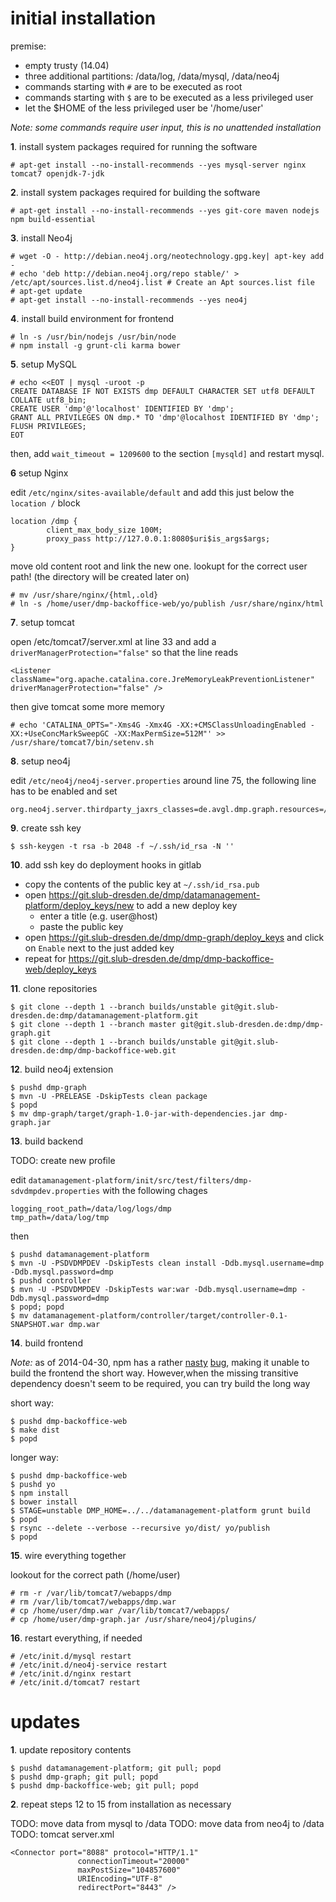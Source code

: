 # initial installation

premise:
- empty trusty (14.04)
- three additional partitions: /data/log, /data/mysql, /data/neo4j
- commands starting with `#` are to be executed as root
- commands starting with `$` are to be executed as a less privileged user
- let the $HOME of the less privileged user be '/home/user'

_Note: some commands require user input, this is no unattended installation_


**1**. install system packages required for running the software

```
# apt-get install --no-install-recommends --yes mysql-server nginx tomcat7 openjdk-7-jdk
```

**2**. install system packages required for building the software

```
# apt-get install --no-install-recommends --yes git-core maven nodejs npm build-essential
```

**3**. install Neo4j

```
# wget -O - http://debian.neo4j.org/neotechnology.gpg.key| apt-key add -
# echo 'deb http://debian.neo4j.org/repo stable/' > /etc/apt/sources.list.d/neo4j.list # Create an Apt sources.list file
# apt-get update
# apt-get install --no-install-recommends --yes neo4j
```

**4**. install build environment for frontend

```
# ln -s /usr/bin/nodejs /usr/bin/node
# npm install -g grunt-cli karma bower
```

**5**. setup MySQL

```
# echo <<EOT | mysql -uroot -p
CREATE DATABASE IF NOT EXISTS dmp DEFAULT CHARACTER SET utf8 DEFAULT COLLATE utf8_bin;
CREATE USER 'dmp'@'localhost' IDENTIFIED BY 'dmp';
GRANT ALL PRIVILEGES ON dmp.* TO 'dmp'@localhost IDENTIFIED BY 'dmp';
FLUSH PRIVILEGES;
EOT
```

then, add `wait_timeout = 1209600` to the section `[mysqld]` and restart mysql.

**6**  setup Nginx

edit `/etc/nginx/sites-available/default` and add this just below the `location /` block

```
location /dmp {
        client_max_body_size 100M;
        proxy_pass http://127.0.0.1:8080$uri$is_args$args;
}
```

move old content root and link the new one. lookupt for the correct user path! (the directory will be created later on)

```
# mv /usr/share/nginx/{html,.old}
# ln -s /home/user/dmp-backoffice-web/yo/publish /usr/share/nginx/html
```

**7**. setup tomcat

open /etc/tomcat7/server.xml at line 33 and add a `driverManagerProtection="false"` so that the line reads

```
<Listener className="org.apache.catalina.core.JreMemoryLeakPreventionListener" driverManagerProtection="false" />
```

then give tomcat some more memory

```
# echo 'CATALINA_OPTS="-Xms4G -Xmx4G -XX:+CMSClassUnloadingEnabled -XX:+UseConcMarkSweepGC -XX:MaxPermSize=512M"' >> /usr/share/tomcat7/bin/setenv.sh
```

**8**. setup neo4j

edit `/etc/neo4j/neo4j-server.properties` around line 75, the following line has to be enabled and set

```
org.neo4j.server.thirdparty_jaxrs_classes=de.avgl.dmp.graph.resources=/graph
```


**9**. create ssh key

```
$ ssh-keygen -t rsa -b 2048 -f ~/.ssh/id_rsa -N ''
```

**10**. add ssh key do deployment hooks in gitlab

- copy the contents of the public key at `~/.ssh/id_rsa.pub`
- open https://git.slub-dresden.de/dmp/datamanagement-platform/deploy_keys/new to add a new deploy key
  - enter a title (e.g. user@host)
  - paste the public key
- open https://git.slub-dresden.de/dmp/dmp-graph/deploy_keys and click on `Enable` next to the just added key
- repeat for https://git.slub-dresden.de/dmp/dmp-backoffice-web/deploy_keys

**11**. clone repositories

```
$ git clone --depth 1 --branch builds/unstable git@git.slub-dresden.de:dmp/datamanagement-platform.git
$ git clone --depth 1 --branch master git@git.slub-dresden.de:dmp/dmp-graph.git
$ git clone --depth 1 --branch builds/unstable git@git.slub-dresden.de:dmp/dmp-backoffice-web.git
```

**12**. build neo4j extension

```
$ pushd dmp-graph
$ mvn -U -PRELEASE -DskipTests clean package
$ popd
$ mv dmp-graph/target/graph-1.0-jar-with-dependencies.jar dmp-graph.jar
```

**13**. build backend

TODO: create new profile

edit `datamanagement-platform/init/src/test/filters/dmp-sdvdmpdev.properties` with the following chages
```
logging_root_path=/data/log/logs/dmp
tmp_path=/data/log/tmp
```

then

```
$ pushd datamanagement-platform
$ mvn -U -PSDVDMPDEV -DskipTests clean install -Ddb.mysql.username=dmp -Ddb.mysql.password=dmp
$ pushd controller
$ mvn -U -PSDVDMPDEV -DskipTests war:war -Ddb.mysql.username=dmp -Ddb.mysql.password=dmp
$ popd; popd
$ mv datamanagement-platform/controller/target/controller-0.1-SNAPSHOT.war dmp.war
```

**14**. build frontend

_Note:_ as of 2014-04-30, npm has a rather [nasty](https://github.com/npm/npm/issues/5157) [bug](https://github.com/npm/npm/issues/5162), making it unable to build the frontend the short way.
However,when  the missing transitive dependency doesn't seem to be required, you can try build the long way


short way:
```
$ pushd dmp-backoffice-web
$ make dist
$ popd
```

longer way:
```
$ pushd dmp-backoffice-web
$ pushd yo
$ npm install
$ bower install
$ STAGE=unstable DMP_HOME=../../datamanagement-platform grunt build
$ popd
$ rsync --delete --verbose --recursive yo/dist/ yo/publish
$ popd
```

**15**. wire everything together

lookout for the correct path (/home/user)

```
# rm -r /var/lib/tomcat7/webapps/dmp
# rm /var/lib/tomcat7/webapps/dmp.war
# cp /home/user/dmp.war /var/lib/tomcat7/webapps/
# cp /home/user/dmp-graph.jar /usr/share/neo4j/plugins/
```

**16**. restart everything, if needed

```
# /etc/init.d/mysql restart
# /etc/init.d/neo4j-service restart
# /etc/init.d/nginx restart
# /etc/init.d/tomcat7 restart
```

# updates

**1**. update repository contents

```
$ pushd datamanagement-platform; git pull; popd
$ pushd dmp-graph; git pull; popd
$ pushd dmp-backoffice-web; git pull; popd
```

**2**. repeat steps 12 to 15 from installation as necessary



TODO: move data from mysql to /data
TODO: move data from neo4j to /data
TODO: tomcat server.xml
```
<Connector port="8088" protocol="HTTP/1.1"
               connectionTimeout="20000"
               maxPostSize="104857600"
               URIEncoding="UTF-8"
               redirectPort="8443" />
```



